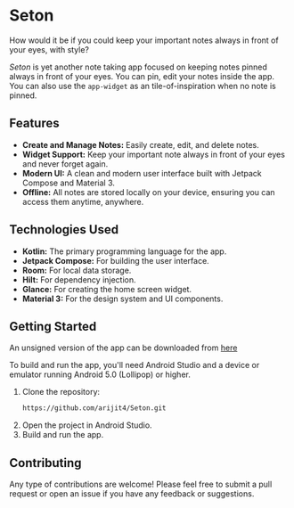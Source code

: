 # Seton
How would it be if you could keep your important notes always in front of your eyes, with style?

_Seton_ is yet another note taking app focused on keeping notes pinned always in front of your eyes. You can pin, edit your notes inside  the app. You can also use the `app-widget` as an tile-of-inspiration when no note is pinned.

## Features

*   **Create and Manage Notes:** Easily create, edit, and delete notes.
*   **Widget Support:** Keep your important note always in front of your eyes and never forget again.
*   **Modern UI:** A clean and modern user interface built with Jetpack Compose and Material 3.
*   **Offline:** All notes are stored locally on your device, ensuring you can access them anytime, anywhere.

## Technologies Used

*   **Kotlin:** The primary programming language for the app.
*   **Jetpack Compose:** For building the user interface.
*   **Room:** For local data storage.
*   **Hilt:** For dependency injection.
*   **Glance:** For creating the home screen widget.
*   **Material 3:** For the design system and UI components.

## Getting Started

An unsigned version of the app can be downloaded from [here](https://github.com/arijit4/seton/releases/latest)

To build and run the app, you'll need Android Studio and a device or emulator running Android 5.0 (Lollipop) or higher.

1.  Clone the repository:
    ```bash
    https://github.com/arijit4/Seton.git
    ```
2.  Open the project in Android Studio.
3.  Build and run the app.

## Contributing

Any type of contributions are welcome! Please feel free to submit a pull request or open an issue if you have any feedback or suggestions.

